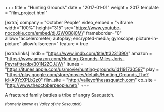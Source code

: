 +++
title = "Hunting Grounds"
date = "2017-01-01"
weight = 2017
template = "film_project.html"

[extra]
company = "October People"
video_embed = "<iframe width=\"100%\" height=\"315\" src=\"https://www.youtube-nocookie.com/embed/djJ2WOB8j0M\" frameborder=\"0\" allow=\"accelerometer; autoplay; encrypted-media; gyroscope; picture-in-picture\" allowfullscreen></iframe>"
feature = true

[extra.links]
imdb = "https://www.imdb.com/title/tt3231390/"
amazon = "https://www.amazon.com/Hunting-Grounds-Miles-Joris-Peyrafitte/dp/B01N2ZCJJW/"
itunes = "https://itunes.apple.com/us/movie/hunting-grounds/id1191730597"
play = "https://play.google.com/store/movies/details/Hunting_Grounds_The?id=A9YcXPLb2z0"
film_site = "http://valleyofthesasquatch.com"
co_site = "http://www.theoctoberpeople.net/"
+++

A fractured family battles a tribe of angry Sasquatch.

<small>(formerly known as *Valley of the Sasquatch*)</small>
